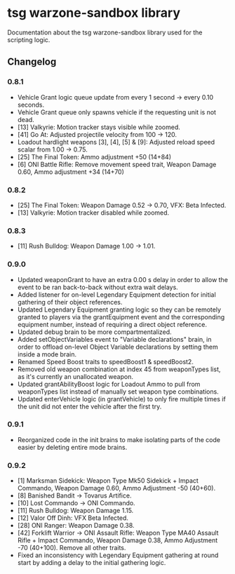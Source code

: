 # tsg warzone-sandbox library

Documentation about the tsg warzone-sandbox library used for the scripting logic.

## Changelog

### 0.8.1

- Vehicle Grant logic queue update from every 1 second -> every 0.10 seconds.
- Vehicle Grant queue only spawns vehicle if the requesting unit is not dead.
- [13] Valkyrie: Motion tracker stays visible while zoomed.
- [41] Go At: Adjusted projectile velocity from 100 -> 120.
- Loadout hardlight weapons [3], [4], [5] & [9]: Adjusted reload speed scalar from 1.00 -> 0.75.
- [25] The Final Token: Ammo adjustment +50 (14+84)
- [6] ONI Battle Rifle: Remove movement speed trait, Weapon Damage 0.60, Ammo adjustment +34 (14+70)

### 0.8.2

- [25] The Final Token: Weapon Damage 0.52 -> 0.70, VFX: Beta Infected.
- [13] Valkyrie: Motion tracker disabled while zoomed.

### 0.8.3

- [11] Rush Bulldog: Weapon Damage 1.00 -> 1.01.

### 0.9.0

- Updated weaponGrant to have an extra 0.00 s delay in order to allow the event to be ran back-to-back without extra wait delays.
- Added listener for on-level Legendary Equipment detection for initial gathering of their object references.
- Updated Legendary Equipment granting logic so they can be remotely granted to players via the grantEquipment event and the corresponding equipment number, instead of requiring a direct object reference.
- Updated debug brain to be more compartmentalized.
- Added setObjectVariables event to "Variable declarations" brain, in order to offload on-level Object Variable declarations by setting them inside a mode brain.
- Renamed Speed Boost traits to speedBoost1 & speedBoost2.
- Removed old weapon combination at index 45 from weaponTypes list, as it's currently an unallocated weapon.
- Updated grantAbilityBoost logic for Loadout Ammo to pull from weaponTypes list instead of manually set weapon type combinations.
- Updated enterVehicle logic (in grantVehicle) to only fire multiple times if the unit did not enter the vehicle after the first try.

### 0.9.1

- Reorganized code in the init brains to make isolating parts of the code easier by deleting entire mode brains.

### 0.9.2

- [1] Marksman Sidekick: Weapon Type Mk50 Sidekick + Impact Commando, Weapon Damage 0.60, Ammo Adjustment -50 (40+60).
- [8] Banished Bandit -> Tovarus Artifice.
- [10] Lost Commando -> ONI Commando.
- [11] Rush Bulldog: Weapon Damage 1.15.
- [12] Valor Off Dinh: VFX Beta Infected.
- [28] ONI Ranger: Weapon Damage 0.38.
- [42] Forklift Warrior -> ONI Assault Rifle: Weapon Type MA40 Assault Rifle + Impact Commando, Weapon Damage 0.38, Ammo Adjustment -70 (40+100). Remove all other traits.
- Fixed an inconsistency with Legendary Equipment gathering at round start by adding a delay to the initial gathering logic.
